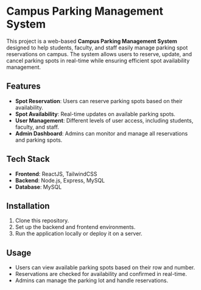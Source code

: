 # Campus Parking Management System

This project is a web-based **Campus Parking Management System** designed to help students, faculty, and staff easily manage parking spot reservations on campus. The system allows users to reserve, update, and cancel parking spots in real-time while ensuring efficient spot availability management.

## Features

- **Spot Reservation**: Users can reserve parking spots based on their availability.
- **Spot Availability**: Real-time updates on available parking spots.
- **User Management**: Different levels of user access, including students, faculty, and staff.
- **Admin Dashboard**: Admins can monitor and manage all reservations and parking spots.

## Tech Stack

- **Frontend**: ReactJS, TailwindCSS
- **Backend**: Node.js, Express, MySQL
- **Database**: MySQL

## Installation

1. Clone this repository.
2. Set up the backend and frontend environments.
3. Run the application locally or deploy it on a server.

## Usage

- Users can view available parking spots based on their row and number.
- Reservations are checked for availability and confirmed in real-time.
- Admins can manage the parking lot and handle reservations.

